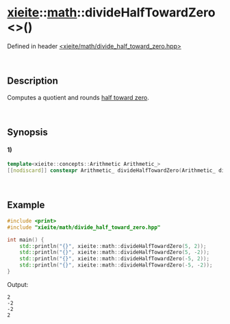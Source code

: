 # [xieite](../../xieite.md)\:\:[math](../../math.md)\:\:divideHalfTowardZero\<\>\(\)
Defined in header [<xieite/math/divide_half_toward_zero.hpp>](../../../include/xieite/math/divide_half_toward_zero.hpp)

&nbsp;

## Description
Computes a quotient and rounds [half toward zero](https://en.wikipedia.org/wiki/Rounding#Rounding_half_toward_zero).

&nbsp;

## Synopsis
#### 1)
```cpp
template<xieite::concepts::Arithmetic Arithmetic_>
[[nodiscard]] constexpr Arithmetic_ divideHalfTowardZero(Arithmetic_ dividend, Arithmetic_ divisor) noexcept;
```

&nbsp;

## Example
```cpp
#include <print>
#include "xieite/math/divide_half_toward_zero.hpp"

int main() {
    std::println("{}", xieite::math::divideHalfTowardZero(5, 2));
    std::println("{}", xieite::math::divideHalfTowardZero(5, -2));
    std::println("{}", xieite::math::divideHalfTowardZero(-5, 2));
    std::println("{}", xieite::math::divideHalfTowardZero(-5, -2));
}
```
Output:
```
2
-2
-2
2
```

